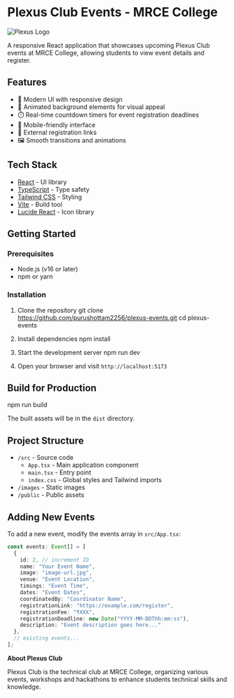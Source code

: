 # Plexus Club Events - MRCE College

![Plexus Logo](/images/Plexus%20White.png)

A responsive React application that showcases upcoming Plexus Club events at MRCE College, allowing students to view event details and register.

## Features

- 🎨 Modern UI with responsive design
- 🌊 Animated background elements for visual appeal
- ⏱️ Real-time countdown timers for event registration deadlines
- 📱 Mobile-friendly interface
- 🔗 External registration links
- 🖼️ Smooth transitions and animations

## Tech Stack

- [React](https://reactjs.org/) - UI library
- [TypeScript](https://www.typescriptlang.org/) - Type safety
- [Tailwind CSS](https://tailwindcss.com/) - Styling
- [Vite](https://vitejs.dev/) - Build tool
- [Lucide React](https://lucide.dev/docs/lucide-react) - Icon library

## Getting Started

### Prerequisites

- Node.js (v16 or later)
- npm or yarn

### Installation

1. Clone the repository
   git clone https://github.com/purushottam2256/plexus-events.git cd plexus-events

2. Install dependencies
   npm install

3. Start the development server
   npm run dev

4. Open your browser and visit `http://localhost:5173`

## Build for Production
npm run build

The built assets will be in the `dist` directory.

## Project Structure

- `/src` - Source code
  - `App.tsx` - Main application component
  - `main.tsx` - Entry point
  - `index.css` - Global styles and Tailwind imports
- `/images` - Static images 
- `/public` - Public assets

## Adding New Events

To add a new event, modify the events array in `src/App.tsx`:

```typescript
const events: Event[] = [
  {
    id: 2, // increment ID
    name: "Your Event Name",
    image: "image-url.jpg",
    venue: "Event Location",
    timings: "Event Time",
    dates: "Event Dates",
    coordinatedBy: "Coordinator Name",
    registrationLink: "https://example.com/register",
    registrationFee: "₹XXX",
    registrationDeadline: new Date("YYYY-MM-DDThh:mm:ss"),
    description: "Event description goes here..."
  },
  // existing events...
];
```
**About Plexus Club**

Plexus Club is the technical club at MRCE College, organizing various events, workshops and hackathons to enhance students technical skills and knowledge.
